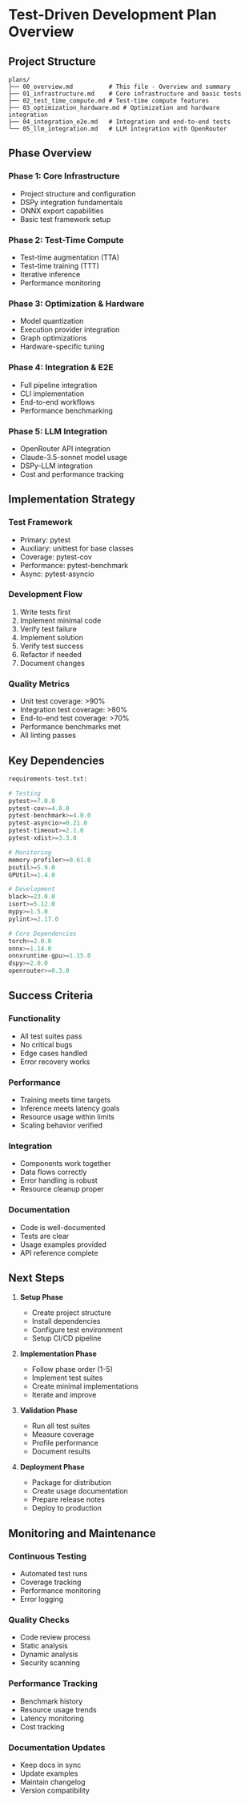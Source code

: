 # Test-Driven Development Plan Overview

## Project Structure
```
plans/
├── 00_overview.md          # This file - Overview and summary
├── 01_infrastructure.md    # Core infrastructure and basic tests
├── 02_test_time_compute.md # Test-time compute features
├── 03_optimization_hardware.md # Optimization and hardware integration
├── 04_integration_e2e.md   # Integration and end-to-end tests
└── 05_llm_integration.md   # LLM integration with OpenRouter
```

## Phase Overview

### Phase 1: Core Infrastructure
- Project structure and configuration
- DSPy integration fundamentals
- ONNX export capabilities
- Basic test framework setup

### Phase 2: Test-Time Compute
- Test-time augmentation (TTA)
- Test-time training (TTT)
- Iterative inference
- Performance monitoring

### Phase 3: Optimization & Hardware
- Model quantization
- Execution provider integration
- Graph optimizations
- Hardware-specific tuning

### Phase 4: Integration & E2E
- Full pipeline integration
- CLI implementation
- End-to-end workflows
- Performance benchmarking

### Phase 5: LLM Integration
- OpenRouter API integration
- Claude-3.5-sonnet model usage
- DSPy-LLM integration
- Cost and performance tracking

## Implementation Strategy

### Test Framework
- Primary: pytest
- Auxiliary: unittest for base classes
- Coverage: pytest-cov
- Performance: pytest-benchmark
- Async: pytest-asyncio

### Development Flow
1. Write tests first
2. Implement minimal code
3. Verify test failure
4. Implement solution
5. Verify test success
6. Refactor if needed
7. Document changes

### Quality Metrics
- Unit test coverage: >90%
- Integration test coverage: >80%
- End-to-end test coverage: >70%
- Performance benchmarks met
- All linting passes

## Key Dependencies
```python
requirements-test.txt:

# Testing
pytest>=7.0.0
pytest-cov>=4.0.0
pytest-benchmark>=4.0.0
pytest-asyncio>=0.21.0
pytest-timeout>=2.1.0
pytest-xdist>=3.3.0

# Monitoring
memory-profiler>=0.61.0
psutil>=5.9.0
GPUtil>=1.4.0

# Development
black>=23.0.0
isort>=5.12.0
mypy>=1.5.0
pylint>=2.17.0

# Core Dependencies
torch>=2.0.0
onnx>=1.14.0
onnxruntime-gpu>=1.15.0
dspy>=2.0.0
openrouter>=0.3.0
```

## Success Criteria

### Functionality
- All test suites pass
- No critical bugs
- Edge cases handled
- Error recovery works

### Performance
- Training meets time targets
- Inference meets latency goals
- Resource usage within limits
- Scaling behavior verified

### Integration
- Components work together
- Data flows correctly
- Error handling is robust
- Resource cleanup proper

### Documentation
- Code is well-documented
- Tests are clear
- Usage examples provided
- API reference complete

## Next Steps

1. **Setup Phase**
   - Create project structure
   - Install dependencies
   - Configure test environment
   - Setup CI/CD pipeline

2. **Implementation Phase**
   - Follow phase order (1-5)
   - Implement test suites
   - Create minimal implementations
   - Iterate and improve

3. **Validation Phase**
   - Run all test suites
   - Measure coverage
   - Profile performance
   - Document results

4. **Deployment Phase**
   - Package for distribution
   - Create usage documentation
   - Prepare release notes
   - Deploy to production

## Monitoring and Maintenance

### Continuous Testing
- Automated test runs
- Coverage tracking
- Performance monitoring
- Error logging

### Quality Checks
- Code review process
- Static analysis
- Dynamic analysis
- Security scanning

### Performance Tracking
- Benchmark history
- Resource usage trends
- Latency monitoring
- Cost tracking

### Documentation Updates
- Keep docs in sync
- Update examples
- Maintain changelog
- Version compatibility

